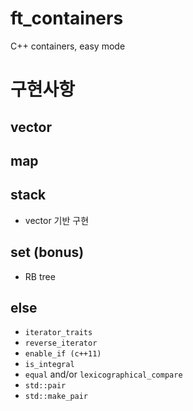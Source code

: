 

# ft_containers
C++ containers, easy mode
# 구현사항
## vector
## map
## stack
- vector 기반 구현
## set (bonus)
- RB tree

## else
- `iterator_traits`
- `reverse_iterator`
- `enable_if (c++11)`
- `is_integral`
- `equal` and/or `lexicographical_compare`
- `std::pair`
- `std::make_pair`
